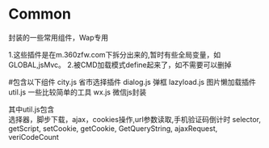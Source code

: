 # Common
封装的一些常用组件，Wap专用

1.这些插件是在m.360zfw.com下拆分出来的,暂时有些全局变量，如GLOBAL,jsMvc。
2.被CMD加载模式define起来了，如不需要可以删掉

#包含以下组件
  city.js 省市选择插件
  dialog.js 弹框
  lazyload.js 图片懒加载插件
  util.js 一些比较简单的工具
  wx.js 微信js封装
  
其中util.js包含  
选择器，脚步下载，ajax，cookies操作,url参数读取,手机验证码倒计时
selector, getScript, setCookie, getCookie, GetQueryString, ajaxRequest, veriCodeCount

